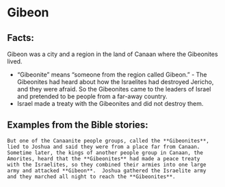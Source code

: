Gibeon
======

###

Facts:
------

Gibeon was a city and a region in the land of Canaan where the Gibeonites
lived.

-   “Gibeonite” means “someone from the region called Gibeon.” -
The Gibeonites had heard about how the Israelites had destroyed
    Jericho, and they were afraid. So the Gibeonites came to the leaders
    of Israel and pretended to be people from a far-away country.
-   Israel made a treaty with the Gibeonites and did not destroy them.

Examples from the Bible stories:
--------------------------------

    But one of the Canaanite people groups, called the **Gibeonites**,
    lied to Joshua and said they were from a place far from Canaan.
    Sometime later, the kings of another people group in Canaan, the
    Amorites, heard that the **Gibeonites** had made a peace treaty
    with the Israelites, so they combined their armies into one large
    army and attacked **Gibeon**.  Joshua gathered the Israelite army
    and they marched all night to reach the **Gibeonites**.

